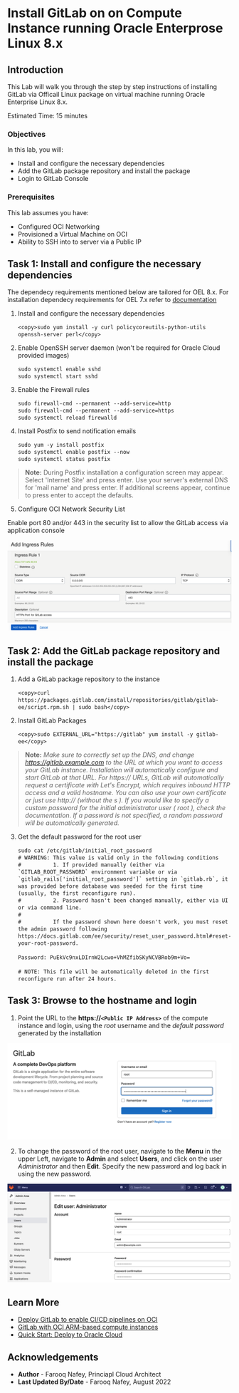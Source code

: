 # Install GitLab on on Compute Instance running Oracle Enterprose Linux 8.x

## Introduction

This Lab will walk you through the step by step instructions of installing GitLab via Officail Linux package on virtual machine running Oracle Enterprise Linux 8.x.

Estimated Time: 15 minutes


### Objectives


In this lab, you will:
* Install and configure the necessary dependencies 
* Add the GitLab package repository and install the package
* Login to GitLab Console

### Prerequisites

This lab assumes you have:
* Configured OCI Networking
* Provisioned a Virtual Machine on OCI
* Ability to SSH into to server via a Public IP




## Task 1: Install and configure the necessary dependencies

The dependecy requirements mentioned below are tailored for OEL 8.x. For installation dependecy requirements for OEL 7.x refer to [documentation](https://about.gitlab.com/install/#centos-7) 

1. Install and configure the necessary dependencies


    ```
    <copy>sudo yum install -y curl policycoreutils-python-utils openssh-server perl</copy>   
    ```


2.  Enable OpenSSH server daemon (won't be required for Oracle Cloud provided images)

    ```
    sudo systemctl enable sshd
    sudo systemctl start sshd
    ```


3. Enable the Firewall rules 
    ```
    sudo firewall-cmd --permanent --add-service=http
    sudo firewall-cmd --permanent --add-service=https
    sudo systemctl reload firewalld
    ```

4. Install Postfix to send notification emails
    ```
    sudo yum -y install postfix
    sudo systemctl enable postfix --now
    sudo systemctl status postfix
    ```

> **Note:** During Postfix installation a configuration screen may appear. Select 'Internet Site' and press enter. Use your server's external DNS for 'mail name' and press enter. If additional screens appear, continue to press enter to accept the defaults.


5. Configure OCI Network Security List

Enable port 80 and/or 443 in the security list to allow the GitLab access via application console

![Configure Securtity Rules](images/securityRules.png)

## Task 2: Add the GitLab package repository and install the package

1. Add a GitLab package repository to the instance
    ```
    <copy>curl https://packages.gitlab.com/install/repositories/gitlab/gitlab-ee/script.rpm.sh | sudo bash</copy>
    ```

2. Install GitLab Packages
    ```
    <copy>sudo EXTERNAL_URL="https://gitlab" yum install -y gitlab-ee</copy>
    ```


> **Note:** *Make sure to correctly set up the DNS, and change https://gitlab.example.com to the URL at which you want to access your GitLab instance. Installation will automatically configure and start GitLab at that URL.
For https:// URLs, GitLab will automatically request a certificate with Let's Encrypt, which requires inbound HTTP access and a valid hostname. You can also use your own certificate or just use http:// (without the s ).
If you would like to specify a custom password for the initial administrator user ( root ), check the documentation. If a password is not specified, a random password will be automatically generated.*

3. Get the default password for the root user
    ```
    sudo cat /etc/gitlab/initial_root_password
    # WARNING: This value is valid only in the following conditions
    #          1. If provided manually (either via `GITLAB_ROOT_PASSWORD` environment variable or via `gitlab_rails['initial_root_password']` setting in `gitlab.rb`, it was provided before database was seeded for the first time (usually, the first reconfigure run).
    #          2. Password hasn't been changed manually, either via UI or via command line.
    #
    #          If the password shown here doesn't work, you must reset the admin password following https://docs.gitlab.com/ee/security/reset_user_password.html#reset-your-root-password.

    Password: PuEkVc9nxLDIrnW2Lcwo+VhMZfibSKyNCVBRob9m+Vo=

    # NOTE: This file will be automatically deleted in the first reconfigure run after 24 hours.
    ```

## Task 3: Browse to the hostname and login

1. Point the URL to the **https://``<Public IP Address>``** of the compute instance and login, using the *root* username and the *default password* generated by the installation 

![Login](images/loginScreen.png)

2. To change the password of the root user, navigate to the **Menu** in the upper Left, navigate to **Admin** and select **Users**, and click on the user *Administrator* and then **Edit**. Specify the new password and log back in using the new password. 

![Config](images/password.png)

## Learn More


* [Deploy GitLab to enable CI/CD pipelines on OCI](https://docs.oracle.com/en/solutions/deploy-gitlab-ci-cd-oci/index.html)
* [GitLab with OCI ARM-based compute instances](https://about.gitlab.com/blog/2021/05/25/gitlab-oracle-cloud-arm-based/)
* [Quick Start: Deploy to Oracle Cloud](https://github.com/oracle-quickstart/oci-gitlab-ce)

## Acknowledgements
* **Author** - Farooq Nafey, Princiapl Cloud Architect
* **Last Updated By/Date** - Farooq Nafey, August 2022
